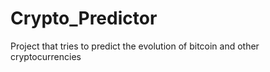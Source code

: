 # Crypto_Predictor
Project that tries to predict the evolution of bitcoin and other cryptocurrencies
